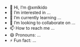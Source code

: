 - 👋 Hi, I’m @xmlkido
- 👀 I’m interested in ...
- 🌱 I’m currently learning ...
- 💞️ I’m looking to collaborate on ...
- 📫 How to reach me ...
- 😄 Pronouns: ...
- ⚡ Fun fact: ...

<!---
xmlkido/xmlkido is a ✨ special ✨ repository because its `README.md` (this file) appears on your GitHub profile.
You can click the Preview link to take a look at your changes.
--->
